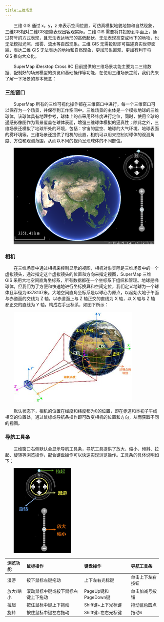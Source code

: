 ```yaml
---
title:三维场景
---
```



　　三维 GIS 通过 x，y，z 来表示空间位置，可仿真模拟地貌地物和自然现象，三维GIS相对二维GIS更能表现出客观实际。二维 GIS 需要将其投影到平面上，通过符号的方式表现，且无法表达地形的高低起伏、无法表现高空或地下的地物，也无法模拟光照、烟雾、流水等自然现象。三维 GIS 无需投影即可描述真实世界面貌，表达二维 GIS 无法表达的地物和自然现象，更加形象直观，更加有利于将 GIS 推向大众化。

　　SuperMap iDesktop Cross 8C 目前提供的三维场景功能主要为二三维数据、配制好的场景模型的浏览和基础操作等功能，在使用三维场景之前，我们先来了解一下场景的基本概念：

###  三维窗口

　　SuperMap 所有的三维可视化操作都在三维窗口中进行，每一个三维窗口可以保存为一个场景，并保存到工作空间中。三维场景的主体是一个模拟地球的三维球体，该球体具有地理参考，球体上的点采用经纬度进行定位，同时，使用全球的遥感影像图作为背景覆盖在球体表面，增强三维球体模拟的逼真性；除此之外，三维场景还模拟了地球所处的环境，包括：宇宙的星空、地球的大气环境、地球表面的雾环境等。三维场景还提供了相机的设置，相机可以用来控制对球体的观测角度、方位和观测范围，从而以不同的视角呈现球体的不同部位。

　　![](img/Scene1.png)

### 相机


　　在三维场景中通过相机来控制显示的视图，相机对象实际是三维场景中的一个虚拟镜头，通过指定这个虚拟镜头的位置和方向来指定视图，SuperMap 三维 GIS 采用大地空间直角坐标系，所有数据都在一个坐标系下组织和管理。地球是椭球体，但我们为了方便和快速地进行坐标换算和空间定位，我们定义地球为一个球体且半径为6378137米。大地空间直角坐标系是以球心为原点，以起始大地子午面与赤道面的交线为 Z 轴，以赤道面上与 Z 轴正交的直线为 X 轴，以 X 轴与 Z 轴都正交的直线为 Y 轴，构成右手坐标系，如图下所示：

　　![](img/Scene2.png)

　　默认状态下，相机的位置在经度和纬度都为0的位置，即在赤道和本初子午线相交的位置处，通过鼠标或导航条操作即可改变相机的位置和方向，从而获取不同的视图。

### 导航工具条

　　三维窗口右侧默认会显示导航工具条，导航工具提供了放大、缩小、倾斜、拉起、旋转等浏览操作，配合键盘操作可以快速实现浏览操作。工具条的具体说明如下：

　　![](img/ScanTool.png)

 浏览功能 | 鼠标操作 | 键盘操作 | 导航工具条
 :------ | :------ | :------ | :------
 漫游 | 按下鼠标左键拖动  | 上下左右光标键 | 单击上下左右按钮
 放大/缩小 | 滚动鼠标中键或按下鼠标右键上下拖动 | PageUp键和PageDown键 | 单击加减号按钮
 拉起 | 按住鼠标中键上下拖动 | Shift键+上下光标键 | 拖动蓝色圆点
 旋转 | 按住鼠标中键左右拖动 | Shift键+左右光标键 | 拖动`N`
　　



